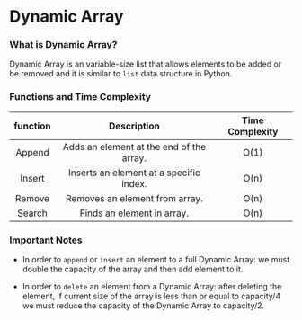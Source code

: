 # Dynamic Array

### What is Dynamic Array?

Dynamic Array is an variable-size list that allows elements to be added or be removed and it is similar to `list` data structure in Python.

### Functions and Time Complexity

| function |               Description                | Time Complexity |
| :------: | :--------------------------------------: | :-------------: |
|  Append  | Adds an element at the end of the array. |      O(1)       |
|  Insert  | Inserts an element at a specific index.  |      O(n)       |
|  Remove  |      Removes an element from array.      |      O(n)       |
|  Search  |        Finds an element in array.        |      O(n)       |

### Important Notes

* In order to `append` or `insert` an element to a full Dynamic Array: we must double the capacity of the array and then add element to it.

* In order to `delete` an element from a Dynamic Array: after deleting the element, if current size of the array is less than or equal to capacity/4 we must reduce the capacity of the Dynamic Array to capacity/2.


